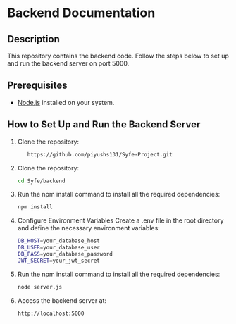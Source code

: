 # Backend Documentation

## Description
This repository contains the backend code. Follow the steps below to set up and run the backend server on port 5000.

## Prerequisites
- [Node.js](https://nodejs.org/) installed on your system.

## How to Set Up and Run the Backend Server

1. Clone the repository:
   ```bash
      https://github.com/piyushs131/Syfe-Project.git
   
2. Clone the repository:
   ```bash
   cd Syfe/backend

3. Run the npm install command to install all the required dependencies:

   ```bash
   npm install

4. Configure Environment Variables
Create a .env file in the root directory and define the necessary environment variables:

   ```bash
   DB_HOST=your_database_host
   DB_USER=your_database_user
   DB_PASS=your_database_password
   JWT_SECRET=your_jwt_secret

5. Run the npm install command to install all the required dependencies:

   ```bash
   node server.js

6. Access the backend server at:

   ```bash
   http://localhost:5000

